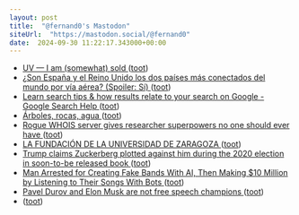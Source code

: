 ```yaml
---
layout: post
title:  "@fernand0's Mastodon"
siteUrl:  "https://mastodon.social/@fernand0"
date:  2024-09-30 11:22:17.343000+00:00
---
```

*  [UV — I am (somewhat) sold ](https://andrich.me/2024/09/uv-i-am-somewhat-sold) ([toot](https://mastodon.social/@fernand0/113226241628109389))
*  [¿Son España y el Reino Unido los dos países más conectados del mundo por vía aérea? (Spoiler: Sí) ](https://fronterasblog.com/2024/09/06/son-espana-y-el-reino-unido-los-dos-paises-mas-conectados-del-mundo-por-via-aerea-spoiler-si) ([toot](https://mastodon.social/@fernand0/113225975446431187))
*  [Learn search tips & how results relate to your search on Google - Google Search Help ](https://support.google.com/websearch/answer/1056393) ([toot](https://mastodon.social/@fernand0/113225752146709130))
*  [Árboles, rocas, agua ](https://www.flickr.com/photos/fernand0/53993938198) ([toot](https://mastodon.social/@fernand0/113225622201629305))
*  [Rogue WHOIS server gives researcher superpowers no one should ever have ](https://arstechnica.com/security/2024/09/rogue-whois-server-gives-researcher-superpowers-no-one-should-ever-have) ([toot](https://mastodon.social/@fernand0/113225455486648106))
*  [LA FUNDACIÓN DE LA UNIVERSIDAD DE ZARAGOZA ](https://historiaragon.com/2017/05/24/la-fundacion-de-la-universidad-de-zaragoza) ([toot](https://mastodon.social/@fernand0/113225275984485158))
*  [Trump claims Zuckerberg plotted against him during the 2020 election in soon-to-be released book  ](https://www.politico.com/news/2024/08/28/trump-zuckerberg-election-book-00176639) ([toot](https://mastodon.social/@fernand0/113224573067920818))
*  [Man Arrested for Creating Fake Bands With AI, Then Making $10 Million by Listening to Their Songs With Bots ](https://futurism.com/man-arrested-fake-bands-streams-a) ([toot](https://mastodon.social/@fernand0/113223810504693198))
*  [Pavel Durov and Elon Musk are not free speech champions ](https://disconnect.blog/pavel-durov-and-elon-musk-are-not-free-speech-champions) ([toot](https://mastodon.social/@fernand0/113221981820609306))
*  [ ](https://mastodon.nu/@proteusbcn) ([toot](https://mastodon.social/@fernand0/113221836725581883))
